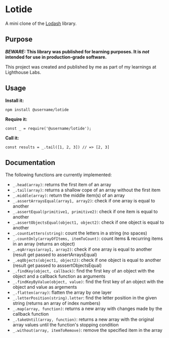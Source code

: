 # Lotide

A mini clone of the [Lodash](https://lodash.com) library.

## Purpose

**_BEWARE:_ This library was published for learning purposes. It is _not_ intended for use in production-grade software.**

This project was created and published by me as part of my learnings at Lighthouse Labs.

## Usage

**Install it:**

`npm install @username/lotide`

**Require it:**

`const _ = require('@username/lotide');`

**Call it:**

`const results = _.tail([1, 2, 3]) // => [2, 3]`

## Documentation

The following functions are currently implemented:

- `_.head(array)`: returns the first item of an array
- `_.tail(array)`: returns a shallow cope of an array without the first item
- `_.middle(array)`: return the middle item(s) of an array
- `_.assertArraysEqual(array1, array2)`: check if one array is equal to another
- `_.assertEqual(primitive1, primitive2)`: check if one item is equal to another
- `_.assertObjectsEqual(object1, object2)`: check if one object is equal to another
- `_.countLetters(string)`: count the letters in a string (no spaces)
- `_.countOnly(arrayOfItems, itemToCount)`: count items & recurring items in an array (returns an object)
- `_.eqArrays(array1, array2)`: check if one array is equal to another (result get passed to assertArraysEqual)
- `_.eqObjects(object1, object2)`: check if one object is equal to another (result get passed to asssertObjectsEqual)
- `_.findKey(object, callback)`: find the first key of an object with the object and a callback function as arguments
- `_.findKeyByValue(object, value)`: find the first key of an object with the object and value as argements
- `_.flatten(array)`: flatten the array by one layer
- `_.letterPosition(string).letter`: find the letter position in the given string (returns an array of index numbers)
- `_.map(array, function)`: returns a new array with changes made by the callback function
- `_.takeUntil(array, function)`: returns a new array with the original array values until the function's stopping condition
- `_.without(array, itemToRemove)`: remove the specified item in the array
